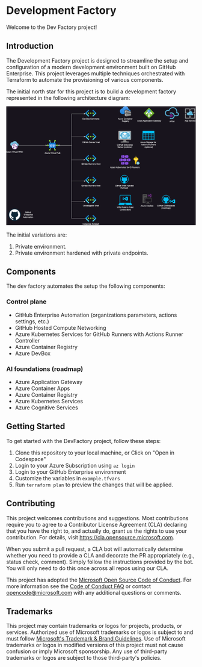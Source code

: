 # Development Factory

Welcome to the Dev Factory project!

## Introduction

The Development Factory project is designed to streamline the setup and configuration of a modern development environment built on GitHub Enterprise.
This project leverages multiple techniques orchestrated with Terraform to automate the provisioning of various components.

The initial north star for this project is to build a development factory represented in the following architecture diagram:

![DevFactory](docs/images/devfactoryv1.png)

The initial variations are:

1. Private environment.
2. Private environment hardened with private endpoints.

## Components

The dev factory automates the setup the following components:

### Control plane

- GitHub Enterprise Automation (organizations parameters, actions settings, etc.)
- GitHub Hosted Compute Networking
- Azure Kubernetes Services for GitHub Runners with Actions Runner Controller
- Azure Container Registry
- Azure DevBox

### AI foundations (roadmap)

- Azure Application Gateway
- Azure Container Apps
- Azure Container Registry
- Azure Kubernetes Services
- Azure Cognitive Services

## Getting Started

To get started with the DevFactory project, follow these steps:

1. Clone this repository to your local machine, or Click on "Open in Codespace"
2. Login to your Azure Subscription using ```az login```
3. Login to your GitHub Enterprise environment
4. Customize the variables in ```example.tfvars```
5. Run ```terraform plan``` to preview the changes that will be applied.


## Contributing

This project welcomes contributions and suggestions.  Most contributions require you to agree to a
Contributor License Agreement (CLA) declaring that you have the right to, and actually do, grant us
the rights to use your contribution. For details, visit https://cla.opensource.microsoft.com.

When you submit a pull request, a CLA bot will automatically determine whether you need to provide
a CLA and decorate the PR appropriately (e.g., status check, comment). Simply follow the instructions
provided by the bot. You will only need to do this once across all repos using our CLA.

This project has adopted the [Microsoft Open Source Code of Conduct](https://opensource.microsoft.com/codeofconduct/).
For more information see the [Code of Conduct FAQ](https://opensource.microsoft.com/codeofconduct/faq/) or
contact [opencode@microsoft.com](mailto:opencode@microsoft.com) with any additional questions or comments.

## Trademarks

This project may contain trademarks or logos for projects, products, or services. Authorized use of Microsoft 
trademarks or logos is subject to and must follow 
[Microsoft's Trademark & Brand Guidelines](https://www.microsoft.com/en-us/legal/intellectualproperty/trademarks/usage/general).
Use of Microsoft trademarks or logos in modified versions of this project must not cause confusion or imply Microsoft sponsorship.
Any use of third-party trademarks or logos are subject to those third-party's policies.
